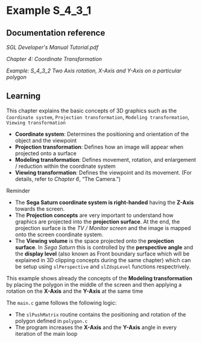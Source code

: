 # Example S_4_3_1
 
## Documentation reference

_SGL Developer's Manual Tutorial.pdf_

_Chapter 4: Coordinate Transformation_

_Example: S_4_3_2 Two Axis rotation, X-Axis and Y-Axis on a particular polygon_

## Learning  

This chapter explains the basic concepts of 3D graphics such as the `Coordinate system`, `Projection transformation`, `Modeling transformation`, `Viewing transformation`

- **Coordinate system**: Determines the positioning and orientation of the object and the viewpoint
- **Projection transformation**: Defines how an image will appear when projected onto a surface
- **Modeling transformation**: Defines movement, rotation, and enlargement / reduction within the coordinate system
- **Viewing transformation**: Defines the viewpoint and its movement. (For details, refer to _Chapter 6_, “The Camera.”)

Reminder

- The **Sega Saturn coordinate system is right-handed** having the **Z-Axis** towards the screen.
- The **Projection concepts** are very important to understand how graphics are projected into the **projection surface**. At the end, the projection surface is the *TV / Monitor screen* and the image is mapped onto the screen coordinate system.
- The **Viewing volume** is the space projected onto the **projection surface**. In *Sega Saturn* this is controlled by the **perspective angle** and the **display level** (also known as Front boundary surface which will be explained in 3D clipping concepts during the same chapter) which can be setup using `slPerspective` and `slZdspLevel` functions respectrively.

This example shows already the concepts of the **Modeling transformation** by placing the polygon in the middle of the screen and then applying a rotation on the **X-Axis** and the **Y-Axis** at the same time

The `main.c` game follows the following logic:

- The `slPushMatrix` routine contains the positioning and rotation of the polygon defined in `polygon.c` 
- The program increases the **X-Axis** and the **Y-Axis** angle in every iteration of the main loop
